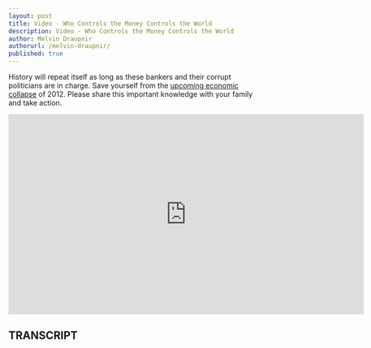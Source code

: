 ```yaml
---
layout: post
title: Video - Who Controls the Money Controls the World
description: Video - Who Controls the Money Controls the World
author: Melvin Draupnir
authorurl: /melvin-draupnir/
published: true
---
```


<p>History will repeat itself as long as these bankers and their corrupt politicians are in charge. Save yourself from the <a href="/video-bitcoin-nodes-vs-noses/">upcoming economic collapse</a> of 2012. Please share this important knowledge with your family and take action.</p>

<center><iframe width="700" height="394" src="https://www.youtube.com/embed/YDYfyAQ8lUI" frameborder="0" allowfullscreen></iframe></center>

<h2>TRANSCRIPT</h2>
